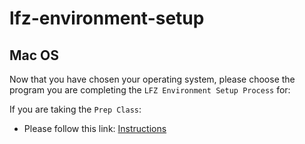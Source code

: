 # lfz-environment-setup

## Mac OS
Now that you have chosen your operating system, please choose the program you are completing the `LFZ Environment Setup Process` for:

If you are taking the `Prep Class`:
  - Please follow this link: [Instructions](./mac-prep.md)

<!-- else, if you are in `Module 1` orientation:
  - Please follow this link: [Instructions](./mac-part-time.md) -->
